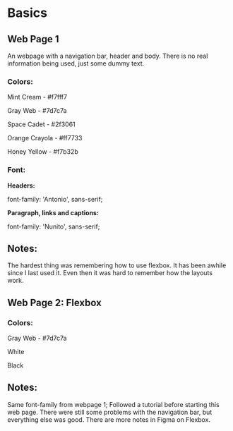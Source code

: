 # Basics

## Web Page 1

An webpage with a navigation bar, header and body. There is no real information being used, just some dummy text.

### Colors:

Mint Cream - #f7fff7

Gray Web - #7d7c7a

Space Cadet - #2f3061

Orange Crayola - #ff7733

Honey Yellow - #f7b32b

### Font:

**Headers:**

font-family: 'Antonio', sans-serif;

**Paragraph, links and captions:**

font-family: 'Nunito', sans-serif;

## Notes:

The hardest thing was remembering how to use flexbox. It has been awhile since I last used it. Even then it was hard to remember how the layouts work.

## Web Page 2: Flexbox

### Colors:

Gray Web - #7d7c7a

White

Black

## Notes:

Same font-family from webpage 1; Followed a tutorial before starting this web page. There were still some problems with the navigation bar, but everything else was good. There are more notes in Figma on Flexbox.
